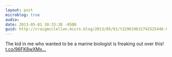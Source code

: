 ```yaml
---
layout: post
microblog: true
audio: 
date: 2013-05-01 10:33:38 -0500
guid: http://craigmcclellan.micro.blog/2013/05/01/t329619631742525440.html
---
```

The kid in me who wanted to be a marine biologist is freaking out over this! [t.co/96FK8wXMx...](http://t.co/96FK8wXMx0)
